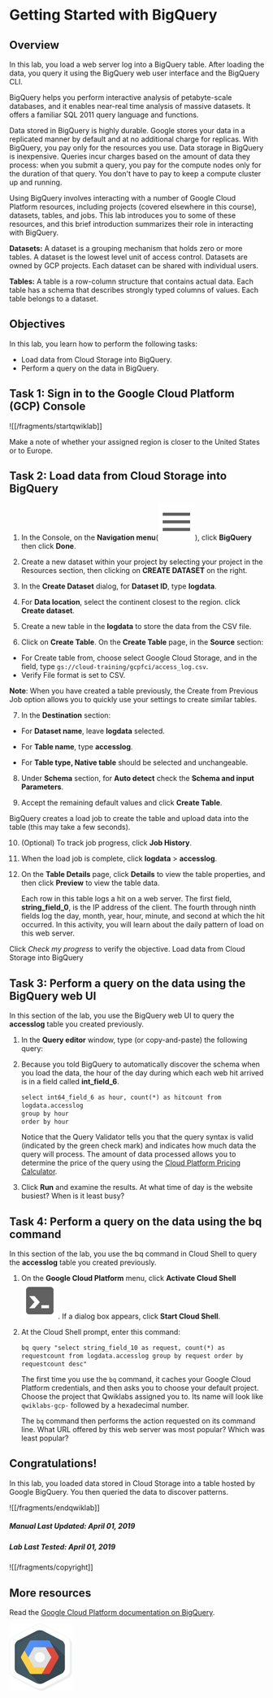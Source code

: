 # Getting Started with BigQuery

## Overview

In this lab, you load a web server log into a BigQuery table. After loading the data, you query it using the BigQuery web user interface and the BigQuery CLI.

BigQuery helps you perform interactive analysis of petabyte-scale databases, and it enables near-real time analysis of massive datasets. It offers a familiar SQL 2011 query language and functions.

Data stored in BigQuery is highly durable. Google stores your data in a replicated manner by default and at no additional charge for replicas. With BigQuery, you pay only for the resources you use. Data storage in BigQuery is inexpensive. Queries incur charges based on the amount of data they process:  when you submit a query, you pay for the compute nodes only for the duration of that query. You don't have to pay to keep a compute cluster up and running.

Using BigQuery involves interacting with a number of Google Cloud Platform resources, including projects (covered elsewhere in this course), datasets, tables, and jobs. This lab introduces you to some of these resources, and this brief introduction summarizes their role in interacting with BigQuery.

__Datasets:__ A dataset is a grouping mechanism that holds zero or more tables. A dataset is the lowest level unit of access control. Datasets are owned by GCP projects. Each dataset can be shared with individual users.

__Tables:__ A table is a row-column structure that contains actual data. Each table has a schema that describes strongly typed columns of values. Each table belongs to a dataset.

## Objectives

In this lab, you learn how to perform the following tasks:

* Load data from Cloud Storage into BigQuery.
* Perform a query on the data in BigQuery.

## Task 1: Sign in to the Google Cloud Platform (GCP) Console

![[/fragments/startqwiklab]]

Make a note of whether your assigned region is closer to the United States or to Europe.

## Task 2: Load data from Cloud Storage into BigQuery

1. In the Console, on the __Navigation menu__(![Navigation menu](img/menu.png)), click __BigQuery__ then click __Done__.

2. Create a new dataset within your project by selecting your project in the Resources section, then clicking on __CREATE DATASET__ on the right.

3. In the __Create Dataset__ dialog, for __Dataset ID__, type __logdata__.

4. For __Data location__, select the continent closest to the region. click __Create dataset__.

5. Create a new table in the __logdata__ to store the data from the CSV file.

6. Click on __Create Table__. On the __Create Table__ page, in the __Source__ section:

  * For Create table from, choose select Google Cloud Storage, and in the field, type `gs://cloud-training/gcpfci/access_log.csv`.
  * Verify File format is set to CSV.


  __Note__: When you have created a table previously, the Create from Previous Job option allows you to quickly use your settings to create similar tables.

7. In the __Destination__ section:

  * For __Dataset name__, leave __logdata__ selected.

  * For __Table name__, type __accesslog__.

  * For __Table type, Native table__ should be selected and unchangeable.

8. Under __Schema__ section, for __Auto detect__ check the __Schema and input Parameters__.

9. Accept the remaining default values and click __Create Table__.

  BigQuery creates a load job to create the table and upload data into the table (this may take a few seconds).

10. (Optional) To track job progress, click __Job History__.

11. When the load job is complete, click __logdata__ > __accesslog__.

12. On the __Table Details__ page, click __Details__ to view the table properties, and then click __Preview__ to view the table data.

    Each row in this table logs a hit on a web server. The first field, __string_field_0__, is the IP address of the client. The fourth through ninth fields log the day, month, year, hour, minute, and second at which the hit occurred. In this activity, you will learn about the daily pattern of load on this web server.

Click _Check my progress_ to verify the objective.
  <ql-activity-tracking step=1>
        Load data from Cloud Storage into BigQuery
  </ql-activity-tracking>

## Task 3: Perform a query on the data using the BigQuery web UI

In this section of the lab, you use the BigQuery web UI to query the __accesslog__ table you created previously.

1. In the __Query editor__ window, type (or copy-and-paste) the following query:

2. Because you told BigQuery to automatically discover the schema when you load the data, the hour of the day during which each web hit arrived is in a field called __int_field_6__.

    ```
    select int64_field_6 as hour, count(*) as hitcount from logdata.accesslog
    group by hour
    order by hour
    ```

    Notice that the Query Validator tells you that the query syntax is valid (indicated by the green check mark) and indicates how much data the query will process. The amount of data processed allows you to determine the price of the query using the  [Cloud Platform Pricing Calculator](https://cloud.google.com/products/calculator/).

3. Click __Run__ and examine the results. At what time of day is the website busiest? When is it least busy?

## Task 4: Perform a query on the data using the bq command

In this section of the lab, you use the bq command in Cloud Shell to query the __accesslog__ table you created previously.

1. On the __Google Cloud Platform__ menu, click __Activate Cloud Shell__ ![Activate Cloud Shell](img/devshell.png).
If a dialog box appears, click __Start Cloud Shell__.

2. At the Cloud Shell prompt, enter this command:

    ```
    bq query "select string_field_10 as request, count(*) as requestcount from logdata.accesslog group by request order by requestcount desc"
    ```

    The first time you use the ```bq``` command, it caches your Google Cloud Platform credentials, and then asks you to choose your default project. Choose the project that Qwiklabs assigned you to. Its name will look like ```qwiklabs-gcp-``` followed by a hexadecimal number.

    The `bq` command then performs the action requested on its command line. What URL offered by this web server was most popular? Which was least popular?


## Congratulations!

In this lab, you loaded data stored in Cloud Storage into a table hosted by Google BigQuery. You then queried the data to discover patterns.

![[/fragments/endqwiklab]]

##### Manual Last Updated: April 01, 2019

##### Lab Last Tested: April 01, 2019

![[/fragments/copyright]]

## More resources

Read the  [Google Cloud Platform documentation on BigQuery](https://cloud.google.com/bigquery/docs/).

![827b33e18db55754.png](img/827b33e18db55754.png)
